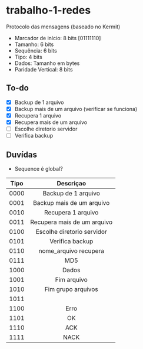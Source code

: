 # trabalho-1-redes

Protocolo das mensagens (baseado no Kermit)

- Marcador de início: 8 bits [01111110]
- Tamanho: 6 bits
- Sequência: 6 bits
- Tipo: 4 bits
- Dados: Tamanho em bytes
- Paridade Vertical: 8 bits

## To-do

- [X] Backup de 1 arquivo
- [X] Backup mais de um arquivo (verificar se funciona)
- [X] Recupera 1 arquivo
- [X] Recupera mais de um arquivo
- [ ] Escolhe diretorio servidor
- [ ] Verifica backup

## Duvídas

- Sequence é global?

| Tipo 	|          Descriçao          	|
|:----:	|:---------------------------:	|
| 0000 	|      Backup de 1 arquivo      |
| 0001 	|  Backup mais de um arquivo  	|
| 0010 	|      Recupera 1 arquivo     	|
| 0011 	| Recupera mais de um arquivo 	|
| 0100 	|  Escolhe diretorio servidor 	|
| 0101 	|       Verifica backup       	|
| 0110 	|    nome_arquivo recupera    	|
| 0111 	|             MD5             	|
| 1000 	|            Dados            	|
| 1001 	|         Fim arquivo         	|
| 1010 	|      Fim grupo arquivos     	|
| 1011 	|                             	|
| 1100 	|             Erro            	|
| 1101 	|              OK             	|
| 1110 	|             ACK             	|
| 1111 	|             NACK            	|
